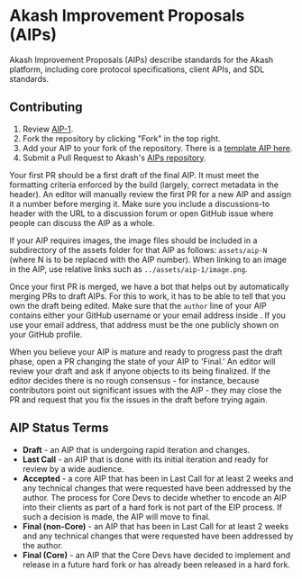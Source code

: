 # Akash Improvement Proposals (AIPs)

Akash Improvement Proposals (AIPs) describe standards for the Akash platform, including core protocol specifications, client APIs, and SDL standards.

## Contributing

1. Review [AIP-1](AIPS/aip-1.md).
2. Fork the repository by clicking "Fork" in the top right.
3. Add your AIP to your fork of the repository. There is a [template AIP here](aip-template.md).
4. Submit a Pull Request to Akash's [AIPs repository](https://github.com/ovrclk/AIPs).

Your first PR should be a first draft of the final AIP. It must meet the formatting criteria enforced by the build (largely, correct metadata in the header). An editor will manually review the first PR for a new AIP and assign it a number before merging it. Make sure you include a discussions-to header with the URL to a discussion forum or open GitHub issue where people can discuss the AIP as a whole.

If your AIP requires images, the image files should be included in a subdirectory of the assets folder for that AIP as follows: `assets/aip-N` (where N is to be replaced with the AIP number). When linking to an image in the AIP, use relative links such as `../assets/aip-1/image.png`.

Once your first PR is merged, we have a bot that helps out by automatically merging PRs to draft AIPs. For this to work, it has to be able to tell that you own the draft being edited. Make sure that the `author` line of your AIP contains either your GitHub username or your email address inside . If you use your email address, that address must be the one publicly shown on your GitHub profile.

When you believe your AIP is mature and ready to progress past the draft phase, open a PR changing the state of your AIP to 'Final.' An editor will review your draft and ask if anyone objects to its being finalized. If the editor decides there is no rough consensus - for instance, because contributors point out significant issues with the AIP - they may close the PR and request that you fix the issues in the draft before trying again.

## AIP Status Terms

* **Draft** - an AIP that is undergoing rapid iteration and changes.
* **Last Call** - an AIP that is done with its initial iteration and ready for review by a wide audience.
* **Accepted** - a core AIP that has been in Last Call for at least 2 weeks and any technical changes that were requested have been addressed by the author. The process for Core Devs to decide whether to encode an AIP into their clients as part of a hard fork is not part of the EIP process. If such a decision is made, the AIP will move to final.
* **Final (non-Core)** - an AIP that has been in Last Call for at least 2 weeks and any technical changes that were requested have been addressed by the author.
* **Final (Core)** - an AIP that the Core Devs have decided to implement and release in a future hard fork or has already been released in a hard fork.
